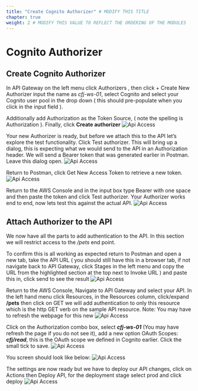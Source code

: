 ```yaml
---
title: "Create Cognito Authorizer" # MODIFY THIS TITLE
chapter: true
weight: 2 # MODIFY THIS VALUE TO REFLECT THE ORDERING OF THE MODULES
---
```


# Cognito Authorizer <!-- MODIFY THIS HEADING -->

## Create Cognito Authorizer
In API Gateway on the left menu click Authorizers , then click + Create New Authorizer input the name as _cfj-ws-01_, select Cognito and select your Cognito user pool in the drop down ( this should pre-populate when you click in the input field ).

Additionally add Authorization as the Token Source, ( note the spelling is Authorization ). Finally, click **Create authorizer**
![Api Access](/images/320-api_access-00.png)

Your new Authorizer is ready, but before we attach this to the API let’s explore the test functionality. Click Test authorizer. This will bring up a dialog, this is expecting what we would send to the API in an Authorization header. We will send a Bearer token that was generated earlier in Postman. Leave this dialog open.
![Api Access](/images/321-api_access-01.png)

Return to Postman, click Get New Access Token to retrieve a new token.
![Api Access](/images/324-api_access-04.png)

Return to the AWS Console and in the input box type Bearer with one space and then paste the token and click Test authorizer. Your Authorizer works end to end, now lets test this against the actual API.
![Api Access](/images/325-api_access-05.png)

## Attach Authorizer to the API
We now have all the parts to add authentication to the API. In this section we will restrict access to the _/pets_ end point.

To confirm this is all working as expected return to Postman and open a new tab, take the API URL ( you should still have this in a browser tab, if not navigate back to API Gateway, click Stages in the left menu and copy the URL from the highlighted section at the top next to Invoke URL ) and paste this in, click send to see the result
![Api Access](/images/326-api_access-06.png)

Return to the AWS Console, Navigate to API Gateway and select your API. In the left hand menu click Resources, in the Resources column, click/expand **/pets** then click on GET we will add authentication to only this resource which is the http GET verb on the sample API resource. Note: You may have to refresh the webpage for this new
![Api Access](/images/327-api_access-07.png)

Click on the Authorization combo box, select **_cfj-ws-01_** (You may have refresh the page if you do not see it), add a new option OAuth Scopes: **_cfj/read_**, this is the OAuth scope we defined in Cognito earlier. Click the small tick to save.
![Api Access](/images/331-api_access-11.png)

You screen should look like below:
![Api Access](/images/332-api_access-12.png)

The settings are now ready but we have to deploy our API changes, click on Actions then Deploy API, for the deployment stage select prod and click deploy
![Api Access](/images/334-api_access-14.png)